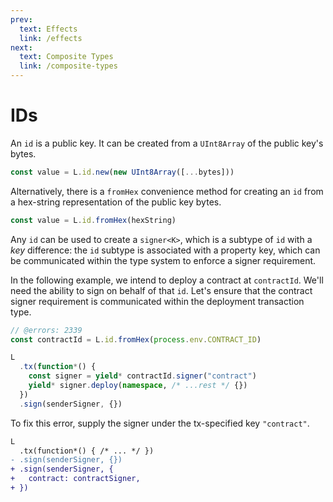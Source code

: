 ```yaml
---
prev:
  text: Effects
  link: /effects
next:
  text: Composite Types
  link: /composite-types
---
```


# IDs

An `id` is a public key. It can be created from a `UInt8Array` of the public key's bytes.

```ts
const value = L.id.new(new UInt8Array([...bytes]))
```

Alternatively, there is a `fromHex` convenience method for creating an `id` from a hex-string
representation of the public key bytes.

```ts
const value = L.id.fromHex(hexString)
```

Any `id` can be used to create a `signer<K>`, which is a subtype of `id` with a _key_ difference:
the `id` subtype is associated with a property key, which can be communicated within the type system
to enforce a signer requirement.

In the following example, we intend to deploy a contract at `contractId`. We'll need the ability to
sign on behalf of that `id`. Let's ensure that the contract signer requirement is communicated
within the deployment transaction type.

```ts
// @errors: 2339
const contractId = L.id.fromHex(process.env.CONTRACT_ID)

L
  .tx(function*() {
    const signer = yield* contractId.signer("contract")
    yield* signer.deploy(namespace, /* ...rest */ {})
  })
  .sign(senderSigner, {})
```

To fix this error, supply the signer under the tx-specified key `"contract"`.

```diff
L
  .tx(function*() { /* ... */ })
- .sign(senderSigner, {})
+ .sign(senderSigner, {
+   contract: contractSigner,
+ })
```
